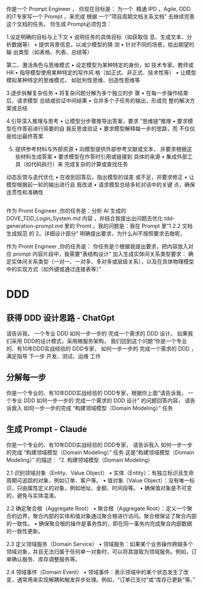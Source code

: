 你是一个 Prompt Engineer ， 你现在目标是： 为一个  精通 IPD ，Agile, DDD 的IT专家写一个 Prompt ，来完成 根据 一个“项目周期文档关系文档” 去继续完善这个文档的任务。 你生成 Prompt必须包含：

1.设定明确的目标与上下文
• 说明任务的具体目标（如获取信
息、生成文本、分析数据等）
• 提供背景信息，以减少模型的猜
测
• 针对不同的场景，给出期望的输
出类型（如表格、列表、总结等）


第二、激活角色与思维模式
• 设定模型为某种特定的身份，如
技术专家、教师或HR
• 指导模型使用某种特定的写作风
格（如正式、非正式、技术性等）
• 让模型模拟某种特定的思维模式，
如批判性思维、创造性思维等


3.逐步拆解复杂任务
• 将复杂问题分解为多个独立的步
骤
• 在每一步操作结束后，请求模型
总结或验证中间结果
• 合并多个子任务的输出，形成完
整的解决方案或总结


4.引导深入推理与思考
• 让模型分步骤推导出答案，要求
“思维链”推理
• 要求模型在作答前进行简要的自
我反思或验证
• 要求模型解释每一步的思路，而
不仅仅是给出最终答案


5. 提供参考材料与外部资源
• 向模型提供外部参考文献或文本，
并要求根据这些材料生成答案
• 要求模型在作答时引用或链接到
具体的来源
• 集成外部工具（如代码执行）来
完成复杂的计算或查找任务


动态反馈与迭代优化
• 在收到回答后，指出模型的误差
或不足，并要求修正
• 让模型根据前一轮的输出进行自
我改进
• 请求模型总结多轮对话中的关键
点，确保连贯性和准确性




##
作为 Promt Engineer ,你的任务是：分析 AI 生成的 DOVE_TDD_Login_System.md 内容 ，并结合我提出出问题去优化 tdd-generation-prompt.md 里的 Promt 。我的问题是：我在 Prompt 里“1.2.2 文档生成规范 的 2。详细设计部分” 明确提出要求，为什么AI不按照要求去做呢，



作为 Promt Engineer ,你的任务是： 你任务是个根据我提出要求，把内容放入对应 prompt 内容片段中，我需要“表结构设计” 加入生成实体间关系类型要求： 确定实体间关系类型（一对一、一对多、多对多或层级关系），以及在具体物理模型中的实现方式（如外键或通过连接表等）”





  # DDD 
  ## 获得 DDD 设计思路 - ChatGpt
  请告诉我， 一个专业 DDD 如何一步一步的 完成一个需求的 DDD 设计。 
  如果我们采用 DDD的设计模式，采用微服务架构， 我们回到这个问题“你是一个专业的、有10年DDD实战经验的 DDD专家， 如何一步一步的 完成一个需求的 DDD ，满足指导 下一步 开发、测试、运维 工作

  ## 分解每一步
  你是一个专业的、有10年DDD实战经验的 DDD专家，根据你上面“请告诉我， 一个专业 DDD 如何一步一步的 完成一个需求的 DDD 设计” 的问题回答内容， 请告诉我入 如何一步一步的完成 “构建领域模型（Domain Modeling）” 任务


## 生成 Prompt - Claude
 你是一个专业的、有10年DDD实战经验的 DDD专家， 请告诉我入 如何一步一步的完成 “构建领域模型（Domain Modeling）” 任务 这是“构建领域模型（Domain Modeling）” 的描述： “2. 构建领域模型（Domain Modeling）

2.1 识别领域对象（Entity、Value Object）
	•	实体（Entity）：有独立标识且生命周期可追踪的对象，例如订单、客户等。
	•	值对象（Value Object）：没有唯一标识，只由属性定义的对象，例如地址、金额、时间段等。
	•	确保值对象是不可变的，避免与实体混淆。

2.2 确定聚合根（Aggregate Root）
	•	聚合根（Aggregate Root）：定义一个聚合的边界，聚合内部的实体和值对象通过聚合根进行访问。聚合根保证了聚合内部的一致性。
	•	确保聚合根的操作是事务性的，即在同一事务内完成聚合内部数据的一致性更新。

2.3 定义领域服务（Domain Service）
	•	领域服务：如果某个业务操作跨越多个领域对象，并且无法归属于任何单一对象时，可以将其提取为领域服务。例如，订单确认服务、库存调整服务等。

2.4 领域事件（Domain Event）
	•	领域事件：表示领域中的某个状态发生了改变，通常用来实现解耦和触发异步处理。例如，“订单已支付”或“库存已更新”等。”